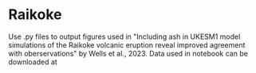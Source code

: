 # Raikoke

Use .py files to output figures used in "Including ash in UKESM1 model simulations of the Raikoke volcanic eruption reveal improved agreement with oberservations" by Wells et al., 2023.
Data used in notebook can be downloaded at
